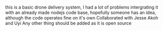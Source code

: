 this is a basic drone delivery system, I had a lot of problems intergrating it with an already made nodejs code base, hopefully someone has an idea, although the code operates fine on it's own
Collaborated with Jesse Akoh and Uyi
Any other thing should be added as it is open source